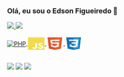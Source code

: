 ### Olá, eu sou o Edson Figueiredo 👋
 <div>
  <a href="https://github.com/edfigueiredo">
  <img height="150em" src="https://github-readme-stats.vercel.app/api?username=edfigueiredo&show_icons=true&theme=midnight-purple&include_all_commits=true&count_private=true"/>
  <img height="150em" src="https://github-readme-stats.vercel.app/api/top-langs/?username=edfigueiredo&layout=compact&langs_count=7&theme=midnight-purple"/>
</div>
<div style="display: inline_block"><br>
  <img align="center" alt="PHP" height="50" width="50" src="https://cdn.jsdelivr.net/gh/devicons/devicon/icons/php/php-plain.svg">
  <img align="center" alt="Js" height="30" width="40" src="https://raw.githubusercontent.com/devicons/devicon/master/icons/javascript/javascript-plain.svg">
  <img align="center" alt="HTML5" height="30" width="40" src="https://raw.githubusercontent.com/devicons/devicon/master/icons/html5/html5-original.svg">
  <img align="center" alt="CSS" height="30" width="40" src="https://raw.githubusercontent.com/devicons/devicon/master/icons/css3/css3-original.svg">  
</div>
  
##
  
<div> 
  <a href="http://linkedin.com/in/edson-figueiredo-elvira-813a17165" target="_blank"><img src="https://img.shields.io/badge/LinkedIn-0077B5?style=for-the-badge&logo=linkedin&logoColor=white" target="_blank"></a>
  <a href="mailto:edsonelvira@hotmail.com" target="_blank"><img src="https://img.shields.io/badge/Microsoft_Outlook-0078D4?style=for-the-badge&logo=microsoft-outlook&logoColor=white" target="_blank"></a>
  <a href="https://t.me/edsonelvira" target="_blank"><img src="https://img.shields.io/badge/Telegram-2CA5E0?style=for-the-badge&logo=telegram&logoColor=white" target="_blank"></a>
  
</div>
